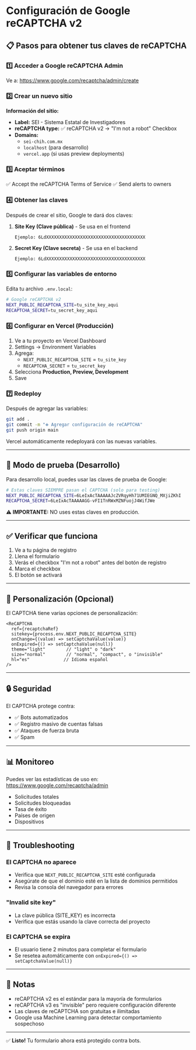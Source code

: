 # Configuración de Google reCAPTCHA v2

## 📋 Pasos para obtener tus claves de reCAPTCHA

### 1️⃣ **Acceder a Google reCAPTCHA Admin**
Ve a: https://www.google.com/recaptcha/admin/create

### 2️⃣ **Crear un nuevo sitio**

**Información del sitio:**
- **Label:** SEI - Sistema Estatal de Investigadores
- **reCAPTCHA type:** ✅ reCAPTCHA v2 → "I'm not a robot" Checkbox
- **Domains:** 
  - `sei-chih.com.mx`
  - `localhost` (para desarrollo)
  - `vercel.app` (si usas preview deployments)

### 3️⃣ **Aceptar términos**
✅ Accept the reCAPTCHA Terms of Service
✅ Send alerts to owners

### 4️⃣ **Obtener las claves**

Después de crear el sitio, Google te dará dos claves:

1. **Site Key (Clave pública)** - Se usa en el frontend
   ```
   Ejemplo: 6LdXXXXXXXXXXXXXXXXXXXXXXXXXXXXXXXXXXXXXX
   ```

2. **Secret Key (Clave secreta)** - Se usa en el backend
   ```
   Ejemplo: 6LdXXXXXXXXXXXXXXXXXXXXXXXXXXXXXXXXXXXXXX
   ```

### 5️⃣ **Configurar las variables de entorno**

Edita tu archivo `.env.local`:

```bash
# Google reCAPTCHA v2
NEXT_PUBLIC_RECAPTCHA_SITE=tu_site_key_aqui
RECAPTCHA_SECRET=tu_secret_key_aqui
```

### 6️⃣ **Configurar en Vercel (Producción)**

1. Ve a tu proyecto en Vercel Dashboard
2. Settings → Environment Variables
3. Agrega:
   - `NEXT_PUBLIC_RECAPTCHA_SITE` = `tu_site_key`
   - `RECAPTCHA_SECRET` = `tu_secret_key`
4. Selecciona **Production, Preview, Development**
5. Save

### 7️⃣ **Redeploy**

Después de agregar las variables:
```bash
git add .
git commit -m "➕ Agregar configuración de reCAPTCHA"
git push origin main
```

Vercel automáticamente redeployará con las nuevas variables.

---

## 🧪 Modo de prueba (Desarrollo)

Para desarrollo local, puedes usar las claves de prueba de Google:

```bash
# Estas claves SIEMPRE pasan el CAPTCHA (solo para testing)
NEXT_PUBLIC_RECAPTCHA_SITE=6LeIxAcTAAAAAJcZVRqyHh71UMIEGNQ_MXjiZKhI
RECAPTCHA_SECRET=6LeIxAcTAAAAAGG-vFI1TnRWxMZNFuojJ4WifJWe
```

⚠️ **IMPORTANTE:** NO uses estas claves en producción.

---

## ✅ Verificar que funciona

1. Ve a tu página de registro
2. Llena el formulario
3. Verás el checkbox "I'm not a robot" antes del botón de registro
4. Marca el checkbox
5. El botón se activará

---

## 🎨 Personalización (Opcional)

El CAPTCHA tiene varias opciones de personalización:

```tsx
<ReCAPTCHA
  ref={recaptchaRef}
  sitekey={process.env.NEXT_PUBLIC_RECAPTCHA_SITE}
  onChange={(value) => setCaptchaValue(value)}
  onExpired={() => setCaptchaValue(null)}
  theme="light"        // "light" o "dark"
  size="normal"        // "normal", "compact", o "invisible"
  hl="es"             // Idioma español
/>
```

---

## 🔒 Seguridad

El CAPTCHA protege contra:
- ✅ Bots automatizados
- ✅ Registro masivo de cuentas falsas
- ✅ Ataques de fuerza bruta
- ✅ Spam

---

## 📊 Monitoreo

Puedes ver las estadísticas de uso en:
https://www.google.com/recaptcha/admin

- Solicitudes totales
- Solicitudes bloqueadas
- Tasa de éxito
- Países de origen
- Dispositivos

---

## 🐛 Troubleshooting

### El CAPTCHA no aparece
- Verifica que `NEXT_PUBLIC_RECAPTCHA_SITE` esté configurada
- Asegúrate de que el dominio esté en la lista de dominios permitidos
- Revisa la consola del navegador para errores

### "Invalid site key"
- La clave pública (SITE_KEY) es incorrecta
- Verifica que estás usando la clave correcta del proyecto

### El CAPTCHA se expira
- El usuario tiene 2 minutos para completar el formulario
- Se resetea automáticamente con `onExpired={() => setCaptchaValue(null)}`

---

## 📝 Notas

- reCAPTCHA v2 es el estándar para la mayoría de formularios
- reCAPTCHA v3 es "invisible" pero requiere configuración diferente
- Las claves de reCAPTCHA son gratuitas e ilimitadas
- Google usa Machine Learning para detectar comportamiento sospechoso

---

✅ **Listo!** Tu formulario ahora está protegido contra bots.
